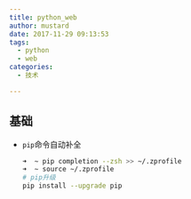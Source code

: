 ```yaml
---
title: python_web
author: mustard
date: 2017-11-29 09:13:53
tags:
  - python 
  - web
categories:
  - 技术

---
```


## 基础

- `pip`命令自动补全

  ```bash
  ➜  ~ pip completion --zsh >> ~/.zprofile
  ➜  ~ source ~/.zprofile 
  # pip升级
  pip install --upgrade pip
  ```

  ​

